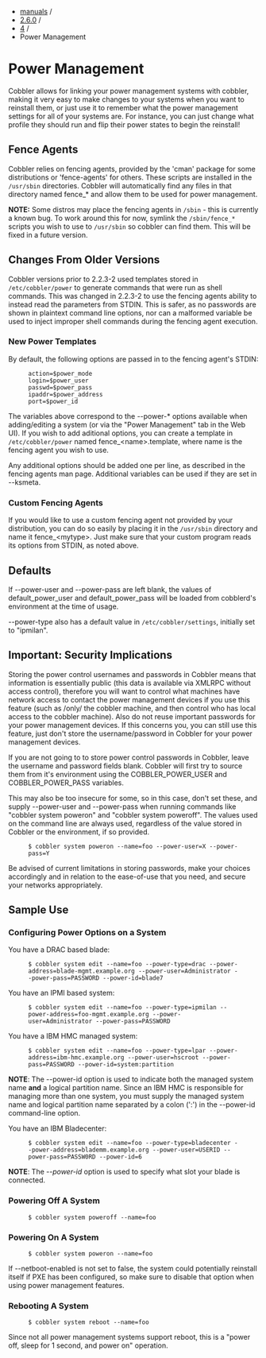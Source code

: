 
<!-- begin content -->

<div id="wrap" class="container">
 <div class="row">
  <div class="span8">
<ul class="breadcrumb"><li><a href="/manuals">manuals</a> <span class="divider">/</span></li><li><a href="/manuals/2.6.0">2.6.0</a> <span class="divider">/</span></li><li><a href="/manuals/2.6.0/4_-_Advanced_Topics.html">4</a> <span class="divider">/</span></li><li class="active">Power Management</li></ul>
   <h1>Power Management</h1>
<p>Cobbler allows for linking your power management systems with cobbler, making it very easy to make changes to your systems when you want to reinstall them, or just use it to remember what the power management settings for all of your systems are. For instance, you can just change what profile they should run and flip their power states to begin the reinstall!</p>

<h2>Fence Agents</h2>

<p>Cobbler relies on fencing agents, provided by the 'cman' package for some distributions or 'fence-agents' for others. These scripts are installed in the <code>/usr/sbin</code> directories. Cobbler will automatically find any files in that directory named fence_* and allow them to be used for power management.</p>

<p><strong>NOTE:</strong> Some distros may place the fencing agents in <code>/sbin</code> - this is currently a known bug. To work around this for now, symlink the <code>/sbin/fence_*</code> scripts you wish to use to <code>/usr/sbin</code> so cobbler can find them. This will be fixed in a future version.</p>

<h2>Changes From Older Versions</h2>

<p>Cobbler versions prior to 2.2.3-2 used templates stored in <code>/etc/cobbler/power</code> to generate commands that were run as shell commands. This was changed in 2.2.3-2 to use the fencing agents ability to instead read the parameters from STDIN. This is safer, as no passwords are shown in plaintext command line options, nor can a malformed variable be used to inject improper shell commands during the fencing agent execution.</p>

<h3>New Power Templates</h3>

<p>By default, the following options are passed in to the fencing agent's STDIN:</p>

<p><figure class="highlight"><pre><code class="language-bash" data-lang="bash">action=$power_mode
login=$power_user
passwd=$power_pass
ipaddr=$power_address
port=$power_id</code></pre></figure></p>

<p>The variables above correspond to the --power-* options available when adding/editing a system (or via the "Power Management" tab in the Web UI). If you wish to add aditional options, you can create a template in <code>/etc/cobbler/power</code> named fence_&lt;name&gt;.template, where name is the fencing agent you wish to use.</p>

<p>Any additional options should be added one per line, as described in the fencing agents man page. Additional variables can be used if they are set in --ksmeta.</p>

<h3>Custom Fencing Agents</h3>

<p>If you would like to use a custom fencing agent not provided by your distribution, you can do so easily by placing it in the <code>/usr/sbin</code> directory and name it fence_&lt;mytype&gt;. Just make sure that your custom program reads its options from STDIN, as noted above.</p>

<h2>Defaults</h2>

<p>If --power-user and --power-pass are left blank, the values of default_power_user and default_power_pass will be loaded from cobblerd's environment at the time of usage.</p>

<p>--power-type also has a default value in <code>/etc/cobbler/settings</code>, initially set to "ipmilan".</p>

<h2>Important: Security Implications</h2>

<p>Storing the power control usernames and passwords in Cobbler means that information is essentially public (this data is available via XMLRPC without access control), therefore you will want to control what machines have network access to contact the power management devices if you use this feature (such as /only/ the cobbler machine, and then control who has local access to the cobbler machine). Also do not reuse important passwords for your power management devices. If this concerns you, you can still use this feature, just don't store the username/password in Cobbler for your power management devices.</p>

<p>If you are not going to to store power control passwords in Cobbler, leave the username and password fields blank. Cobbler will first try to source them from it's environment using the COBBLER_POWER_USER and COBBLER_POWER_PASS variables.</p>

<p>This may also be too insecure for some, so in this case, don't set these, and supply --power-user and --power-pass when running commands like "cobbler system poweron" and "cobbler system poweroff". The values used on the command line are always used, regardless of the value stored in Cobbler or the environment, if so provided.</p>

<p><figure class="highlight"><pre><code class="language-bash" data-lang="bash">$ cobbler system poweron --name=foo --power-user=X --power-pass=Y</code></pre></figure></p>

<p>Be advised of current limitations in storing passwords, make your choices accordingly and in relation to the ease-of-use that you need, and secure your networks appropriately.</p>

<h2>Sample Use</h2>

<h3>Configuring Power Options on a System</h3>

<p>You have a DRAC based blade:</p>

<p><figure class="highlight"><pre><code class="language-bash" data-lang="bash">$ cobbler system edit --name=foo --power-type=drac --power-address=blade-mgmt.example.org --power-user=Administrator --power-pass=PASSWORD --power-id=blade7</code></pre></figure></p>

<p>You have an IPMI based system:</p>

<p><figure class="highlight"><pre><code class="language-bash" data-lang="bash">$ cobbler system edit --name=foo --power-type=ipmilan --power-address=foo-mgmt.example.org --power-user=Administrator --power-pass=PASSWORD</code></pre></figure></p>

<p>You have a IBM HMC managed system:</p>

<p><figure class="highlight"><pre><code class="language-bash" data-lang="bash">$ cobbler system edit --name=foo --power-type=lpar --power-address=ibm-hmc.example.org --power-user=hscroot --power-pass=PASSWORD --power-id=system:partition</code></pre></figure></p>

<p><strong>NOTE</strong>: The --power-id option is used to indicate both the managed system name <strong>and</strong> a logical partition name. Since an IBM HMC is responsible for managing more than one system, you must supply the managed system name and logical partition name separated by a colon (':') in the --power-id command-line option.</p>

<p>You have an IBM Bladecenter:</p>

<p><figure class="highlight"><pre><code class="language-bash" data-lang="bash">$ cobbler system edit --name=foo --power-type=bladecenter --power-address=blademm.example.org --power-user=USERID --power-pass=PASSW0RD --power-id=6</code></pre></figure></p>

<p><strong>NOTE</strong>: The <em>--power-id</em> option is used to specify what slot your blade is connected.</p>

<h3>Powering Off A System</h3>

<p><figure class="highlight"><pre><code class="language-bash" data-lang="bash">$ cobbler system poweroff --name=foo</code></pre></figure></p>

<h3>Powering On A System</h3>

<p><figure class="highlight"><pre><code class="language-bash" data-lang="bash">$ cobbler system poweron --name=foo</code></pre></figure></p>

<p>If --netboot-enabled is not set to false, the system could potentially reinstall itself if PXE has been configured, so make sure to disable that option when using power management features.</p>

<h3>Rebooting A System</h3>

<p><figure class="highlight"><pre><code class="language-bash" data-lang="bash">$ cobbler system reboot --name=foo</code></pre></figure></p>

<p>Since not all power management systems support reboot, this is a "power off, sleep for 1 second, and power on" operation.</p>
